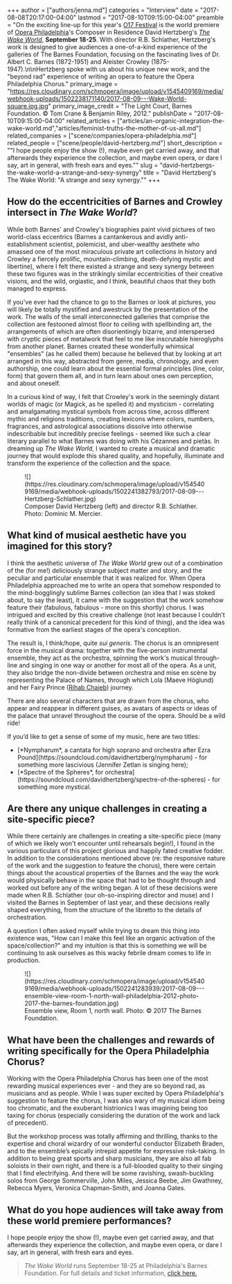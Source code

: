 +++
author = ["authors/jenna.md"]
categories = "Interview"
date = "2017-08-08T20:17:00-04:00"
lastmod = "2017-08-10T09:15:00-04:00"
preamble = "On the exciting line-up for this year's [O17 Festival](https://www.operaphila.org/festival/) is the world premiere of [Opera Philadelphia](/scene/companies/opera-philadelphia/)'s Composer in Residence David Hertzberg's [*The Wake World*](https://www.operaphila.org/whats-on/on-stage-2017-2018/the-wake-world/), **September 18-25**. With director R.B. Schlather, Hertzberg's work is designed to give audiences a one-of-a-kind experience of the galleries of The Barnes Foundation, focusing on the fascinating lives of Dr. Albert C. Barnes (1872-1951) and Aleister Crowley (1875-1947).\n\nHertzberg spoke with us about his unique new work, and the \"beyond rad\" experience of writing an opera to feature the Opera Philadelphia Chorus."
primary_image = "https://res.cloudinary.com/schmopera/image/upload/v1545409169/media/webhook-uploads/1502238171140/2017-08-09---Wake-World-square.jpg.jpg"
primary_image_credit = "The Light Court, Barnes Foundation. © Tom Crane & Benjamin Riley, 2012."
publishDate = "2017-08-10T09:15:00-04:00"
related_articles = ["articles/an-organic-integration-the-wake-world.md","articles/feminist-truths-the-mother-of-us-all.md"]
related_companies = ["scene/companies/opera-philadelphia.md"]
related_people = ["scene/people/david-hertzberg.md"]
short_description = "&quot;I hope people enjoy the show (!), maybe even get carried away, and that afterwards they experience the collection, and maybe even opera, or dare I say, art in general, with fresh ears and eyes.&quot;"
slug = "david-hertzbergs-the-wake-world-a-strange-and-sexy-synergy"
title = "David Hertzberg&#039;s The Wake World: &quot;A strange and sexy synergy.&quot;"
+++

## How do the eccentricities of Barnes and Crowley intersect in *The Wake World*?

While both Barnes' and Crowley's biographies paint vivid pictures of two world-class eccentrics (Barnes a cantankerous and avidly anti-establishment scientist, polemicist, and uber-wealthy aesthete who amassed one of the most miraculous private art collections in history and Crowley a fiercely prolific, mountain-climbing, death-defying mystic and libertine), where I felt there existed a strange and sexy synergy between these two figures was in the strikingly similar eccentricities of their creative visions, and the wild, orgiastic, and I think, beautiful chaos that they both managed to express.

If you've ever had the chance to go to the Barnes or look at pictures, you will likely be totally mystified and awestruck by the presentation of the work. The walls of the small interconnected galleries that comprise the collection are festooned almost floor to ceiling with spellbinding art, the arrangements of which are often disorientingly bizarre, and interspersed with cryptic pieces of metalwork that feel to me like inscrutable hieroglyphs from another planet. Barnes created these wonderfully whimsical "ensembles" (as he called them) because he believed that by looking at art arranged in this way, abstracted from genre, media, chronology, and even authorship, one could learn about the essential formal principles (line, color, form) that govern them all, and in turn learn about ones own perception, and about oneself.

In a curious kind of way, I felt that Crowley's work in the seemingly distant worlds of magic (or Magick, as he spelled it) and mysticism - correlating and amalgamating mystical symbols from across time, across different mythic and religions traditions, creating lexicons where colors, numbers, fragrances, and astrological associations dissolve into otherwise indescribable but incredibly precise feelings - seemed like such a clear literary parallel to what Barnes was doing with his Cézannes and pietàs. In dreaming up *The Wake World*, I wanted to create a musical and dramatic journey that would explode this shared quality, and hopefully, illuminate and transform the experience of the collection and the space.

<figure data-type="image">
![](https://res.cloudinary.com/schmopera/image/upload/v1545409169/media/webhook-uploads/1502241382793/2017-08-09---Hertzberg-Schlather.jpg)
<figcaption>Composer David Hertzberg (left) and director R.B. Schlather. Photo: Dominic M. Mercier.</figcaption>
</figure>

## What kind of musical aesthetic have you imagined for this story?

I think the aesthetic universe of *The Wake World* grew out of a combination of the (for me!) deliciously strange subject matter and story, and the peculiar and particular ensemble that it was realized for. When Opera Philadelphia approached me to write an opera that somehow responded to the mind-bogglingly sublime Barnes collection (an idea that I was stoked about, to say the least), it came with the suggestion that the work somehow feature their (fabulous, fabulous - more on this shortly) chorus. I was intrigued and excited by this creative challenge (not least because I couldn’t really think of a canonical precedent for this kind of thing), and the idea was formative from the earliest stages of the opera's conception.

The result is, I think/hope, quite *sui generis*. The chorus is an omnipresent force in the musical drama: together with the five-person instrumental ensemble, they act as the orchestra, spinning the work's musical through-line and singing in one way or another for most all of the opera. As a unit, they also bridge the non-divide between orchestra and mise en scène by representing the Palace of Names, through which Lola (Maeve Höglund) and her Fairy Prince ([Rihab Chaieb](/spotlight-on-rihab-chaieb/)) journey. 

There are also several characters that are drawn from the chorus, who appear and reappear in different guises, as avatars of aspects or ideas of the palace that unravel throughout the course of the opera. Should be a wild ride!

If you’d like to get a sense of some of my music, here are two titles:
<ul class="nospace">
<li> [*Nympharum*, a cantata for high soprano and orchestra after Ezra Pound](https://soundcloud.com/davidhertzberg/nympharum) - for something more lascivious (Jennifer Zetlan is singing here);
<li>[*Spectre of the Spheres*, for orchestra](https://soundcloud.com/davidhertzberg/spectre-of-the-spheres) - for something more mystical.

</ul>

## Are there any unique challenges in creating a site-specific piece?

While there certainly are challenges in creating a site-specific piece (many of which we likely won't encounter until rehearsals begin!), I found in the various particulars of this project glorious and happily fated creative fodder. In addition to the considerations mentioned above (re: the responsive nature of the work and the suggestion to feature the chorus), there were certain things about the acoustical properties of the Barnes and the way the work would physically behave in the space that had to be thought through and worked out before any of the writing began. A lot of these decisions were made when R.B. Schlather (our oh-so-inspiring director and muse) and I visited the Barnes in September of last year, and these decisions really shaped everything, from the structure of the libretto to the details of orchestration. 

A question I often asked myself while trying to dream this thing into existence was, "How can I make this feel like an organic activation of the space/collection?" and my intuition is that this is something we will be continuing to ask ourselves as this wacky febrile dream comes to life in production.

<figure data-type="image">
![](https://res.cloudinary.com/schmopera/image/upload/v1545409169/media/webhook-uploads/1502241283939/2017-08-09---ensemble-view-room-1-north-wall-philadelphia-2012-photo-2017-the-barnes-foundation.jpg)
<figcaption>Ensemble view, Room 1, north wall. Photo: © 2017 The Barnes Foundation.</figcaption>
</figure>

## What have been the challenges and rewards of writing specifically for the Opera Philadelphia Chorus?

Working with the Opera Philadelphia Chorus has been one of the most rewarding musical experiences ever - and they are so beyond rad, as musicians and as people. While I was super excited by Opera Philadelphia's suggestion to feature the chorus, I was also wary of my musical idiom being too chromatic, and the exuberant histrionics I was imagining being too taxing for chorus (especially considering the duration of the work and lack of precedent). 

But the workshop process was totally affirming and thrilling, thanks to the expertise and choral wizardry of our wonderful conductor Elizabeth Braden, and to the ensemble’s epically intrepid appetite for expressive risk-taking. In addition to being great sports and sharp musicians, they are also all fab soloists in their own right, and there is a full-blooded quality to their singing that I find electrifying. And there will be some ravishing, swash-buckling solos from George Sommerville, John Miles, Jessica Beebe, Jim Gwathney, Rebecca Myers, Veronica Chapman-Smith, and Joanna Gates.

## What do you hope audiences will take away from these world premiere performances?

I hope people enjoy the show (!), maybe even get carried away, and that afterwards they experience the collection, and maybe even opera, or dare I say, art in general, with fresh ears and eyes.

>*The Wake World* runs September 18-25 at Philadelphia's Barnes Foundation. For full details and ticket information, [click here.](https://www.operaphila.org/whats-on/on-stage-2017-2018/the-wake-world/)
